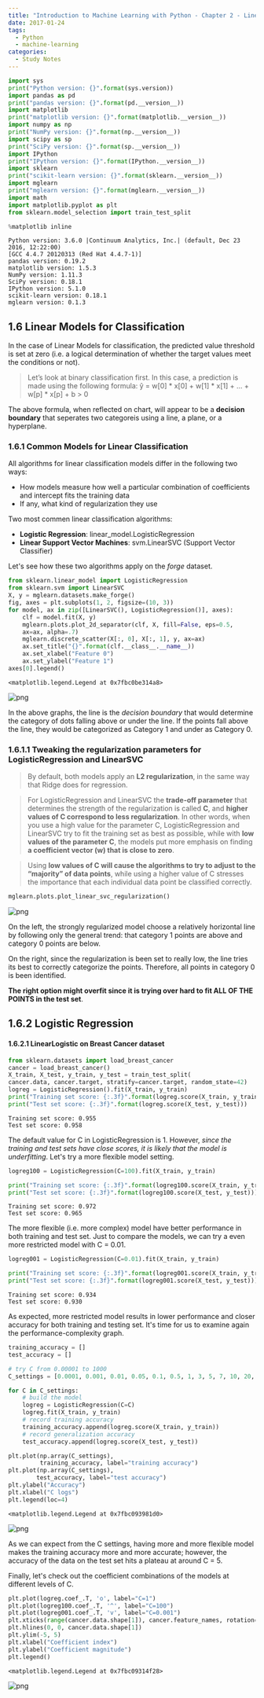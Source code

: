 ```yaml
---
title: "Introduction to Machine Learning with Python - Chapter 2 - Linear Models for Classification"
date: 2017-01-24
tags:
  - Python
  - machine-learning
categories:
  - Study Notes
---
```



```python
import sys
print("Python version: {}".format(sys.version))
import pandas as pd
print("pandas version: {}".format(pd.__version__))
import matplotlib
print("matplotlib version: {}".format(matplotlib.__version__))
import numpy as np
print("NumPy version: {}".format(np.__version__))
import scipy as sp
print("SciPy version: {}".format(sp.__version__))
import IPython
print("IPython version: {}".format(IPython.__version__))
import sklearn
print("scikit-learn version: {}".format(sklearn.__version__))
import mglearn
print("mglearn version: {}".format(mglearn.__version__))
import math
import matplotlib.pyplot as plt
from sklearn.model_selection import train_test_split

%matplotlib inline
```

    Python version: 3.6.0 |Continuum Analytics, Inc.| (default, Dec 23 2016, 12:22:00)
    [GCC 4.4.7 20120313 (Red Hat 4.4.7-1)]
    pandas version: 0.19.2
    matplotlib version: 1.5.3
    NumPy version: 1.11.3
    SciPy version: 0.18.1
    IPython version: 5.1.0
    scikit-learn version: 0.18.1
    mglearn version: 0.1.3


## 1.6 Linear Models for Classification

In the case of Linear Models for classification, the predicted value threshold is set at zero (i.e. a logical determination of whether the target values meet the conditions or not).

> Let’s look at binary classification
first. In this case, a prediction is made using the following formula:
ŷ = w[0] * x[0] + w[1] * x[1] + ... + w[p] * x[p] + b > 0

The above formula, when reflected on chart, will appear to be a **decision boundary** that seperates two categoreis using a line, a plane, or a hyperplane.

### 1.6.1 Common Models for Linear Classification

All algorithms for linear classification models differ in the following two ways:

+ How models measure how well a particular combination of coefficients and intercept fits the training data
+ If any, what kind of regularization they use



Two most commen linear classification algorithms:

+ **Logistic Regression**: linear_model.LogisticRegression
+ **Linear Support Vector Machines**: svm.LinearSVC (Support Vector Classifier)

Let's see how these two algorithms apply on the *forge* dataset.


```python
from sklearn.linear_model import LogisticRegression
from sklearn.svm import LinearSVC
X, y = mglearn.datasets.make_forge()
fig, axes = plt.subplots(1, 2, figsize=(10, 3))
for model, ax in zip([LinearSVC(), LogisticRegression()], axes):
    clf = model.fit(X, y)
    mglearn.plots.plot_2d_separator(clf, X, fill=False, eps=0.5,
    ax=ax, alpha=.7)
    mglearn.discrete_scatter(X[:, 0], X[:, 1], y, ax=ax)
    ax.set_title("{}".format(clf.__class__.__name__))
    ax.set_xlabel("Feature 0")
    ax.set_ylabel("Feature 1")
axes[0].legend()
```




    <matplotlib.legend.Legend at 0x7fbc0be314a8>




![png](/assets/images/Introduction%20to%20Machine%20Learning%20with%20Python%20-%20Chapter%202%20-%20Linear%20Models%20for%20Classification_files/Introduction%20to%20Machine%20Learning%20with%20Python%20-%20Chapter%202%20-%20Linear%20Models%20for%20Classification_7_1.png)


In the above graphs, the line is the *decision boundary* that would determine the category of dots falling above or under the line. If the points fall above the line, they would be categorized as Category 1 and under as Category 0.

### 1.6.1.1 Tweaking the regularization parameters for LogisticRegression and LinearSVC

> By default, both models apply an **L2 regularization**, in the same
way that Ridge does for regression.

>For LogisticRegression and LinearSVC the **trade-off parameter** that determines the
strength of the regularization is called **C**, and **higher values of C correspond to less regularization**. In other words, when you use a high value for the parameter C, LogisticRegression and LinearSVC try to fit the training set as best as possible, while with **low values of the parameter C**, the models put more emphasis on finding **a coefficient vector (w) that is close to zero**.

> Using **low values of C will cause the algorithms to try to adjust to the “majority” of data points**, while using a higher value of C stresses the importance that each individual data point be classified correctly.


```python
mglearn.plots.plot_linear_svc_regularization()
```


![png](/assets/images/Introduction%20to%20Machine%20Learning%20with%20Python%20-%20Chapter%202%20-%20Linear%20Models%20for%20Classification_files/Introduction%20to%20Machine%20Learning%20with%20Python%20-%20Chapter%202%20-%20Linear%20Models%20for%20Classification_11_0.png)


On the left, the strongly regularized model choose a relatively horizontal line by following only the general trend: that category 1 points are above and category 0 points are below.

On the right, since the regularization is been set to really low, the line tries its best to correctly categorize the points. Therefore, all points in category 0 is been identified.

**The right option might overfit since it is trying over hard to fit ALL OF THE POINTS in the test set**.

## 1.6.2 Logistic Regression

#### 1.6.2.1 LinearLogistic on Breast Cancer dataset


```python
from sklearn.datasets import load_breast_cancer
cancer = load_breast_cancer()
X_train, X_test, y_train, y_test = train_test_split(
cancer.data, cancer.target, stratify=cancer.target, random_state=42)
logreg = LogisticRegression().fit(X_train, y_train)
print("Training set score: {:.3f}".format(logreg.score(X_train, y_train)))
print("Test set score: {:.3f}".format(logreg.score(X_test, y_test)))
```

    Training set score: 0.955
    Test set score: 0.958


The default value for C in LogisticRegression is 1. However, *since the training and test sets have close scores, it is likely that the model is underfitting*. Let's try a more flexible model setting.


```python
logreg100 = LogisticRegression(C=100).fit(X_train, y_train)

print("Training set score: {:.3f}".format(logreg100.score(X_train, y_train)))
print("Test set score: {:.3f}".format(logreg100.score(X_test, y_test)))
```

    Training set score: 0.972
    Test set score: 0.965


The more flexible (i.e. more complex) model have better performance in both training and test set. Just to compare the models, we can try a even more restricted model with C = 0.01.


```python
logreg001 = LogisticRegression(C=0.01).fit(X_train, y_train)

print("Training set score: {:.3f}".format(logreg001.score(X_train, y_train)))
print("Test set score: {:.3f}".format(logreg001.score(X_test, y_test)))
```

    Training set score: 0.934
    Test set score: 0.930


As expected, more restricted model results in lower performance and closer accuracy for both training and testing set. It's time for us to examine again the performance-complexity graph.


```python
training_accuracy = []
test_accuracy = []

# try C from 0.00001 to 1000
C_settings = [0.0001, 0.001, 0.01, 0.05, 0.1, 0.5, 1, 3, 5, 7, 10, 20, 30, 50, 70, 100]

for C in C_settings:
    # build the model
    logreg = LogisticRegression(C=C)
    logreg.fit(X_train, y_train)
    # record training accuracy
    training_accuracy.append(logreg.score(X_train, y_train))
    # record generalization accuracy
    test_accuracy.append(logreg.score(X_test, y_test))

plt.plot(np.array(C_settings),
         training_accuracy, label="training accuracy")
plt.plot(np.array(C_settings),
        test_accuracy, label="test accuracy")
plt.ylabel("Accuracy")
plt.xlabel("C logs")
plt.legend(loc=4)
```




    <matplotlib.legend.Legend at 0x7fbc093981d0>




![png](/assets/images/Introduction%20to%20Machine%20Learning%20with%20Python%20-%20Chapter%202%20-%20Linear%20Models%20for%20Classification_files/Introduction%20to%20Machine%20Learning%20with%20Python%20-%20Chapter%202%20-%20Linear%20Models%20for%20Classification_21_1.png)


As we can expect from the C settings, having more and more flexible model makes the training accuracy more and more accurate; however, the accuracy of the data on the test set hits a plateau at around C = 5.

Finally, let's check out the coefficient combinations of the models at different levels of C.


```python
plt.plot(logreg.coef_.T, 'o', label="C=1")
plt.plot(logreg100.coef_.T, '^', label="C=100")
plt.plot(logreg001.coef_.T, 'v', label="C=0.001")
plt.xticks(range(cancer.data.shape[1]), cancer.feature_names, rotation=90)
plt.hlines(0, 0, cancer.data.shape[1])
plt.ylim(-5, 5)
plt.xlabel("Coefficient index")
plt.ylabel("Coefficient magnitude")
plt.legend()
```




    <matplotlib.legend.Legend at 0x7fbc09314f28>




![png](/assets/images/Introduction%20to%20Machine%20Learning%20with%20Python%20-%20Chapter%202%20-%20Linear%20Models%20for%20Classification_files/Introduction%20to%20Machine%20Learning%20with%20Python%20-%20Chapter%202%20-%20Linear%20Models%20for%20Classification_24_1.png)
